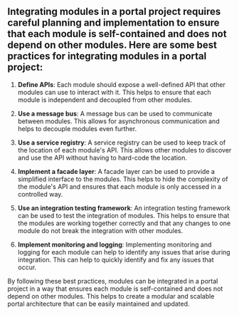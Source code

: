 ## Integrating modules in a portal project requires careful planning and implementation to ensure that each module is self-contained and does not depend on other modules. Here are some best practices for integrating modules in a portal project:

1. **Define APIs**: Each module should expose a well-defined API that other modules can use to interact with it. This helps to ensure that each module is independent and decoupled from other modules.

2. **Use a message bus**: A message bus can be used to communicate between modules. This allows for asynchronous communication and helps to decouple modules even further.

3. **Use a service registry**: A service registry can be used to keep track of the location of each module's API. This allows other modules to discover and use the API without having to hard-code the location.

4. **Implement a facade layer**: A facade layer can be used to provide a simplified interface to the modules. This helps to hide the complexity of the module's API and ensures that each module is only accessed in a controlled way.

5. **Use an integration testing framework**: An integration testing framework can be used to test the integration of modules. This helps to ensure that the modules are working together correctly and that any changes to one module do not break the integration with other modules.

6. **Implement monitoring and logging**: Implementing monitoring and logging for each module can help to identify any issues that arise during integration. This can help to quickly identify and fix any issues that occur.

By following these best practices, modules can be integrated in a portal project in a way that ensures each module is self-contained and does not depend on other modules. This helps to create a modular and scalable portal architecture that can be easily maintained and updated.